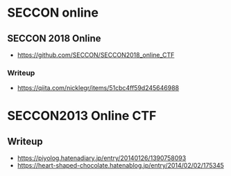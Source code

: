 # SECCON online

## SECCON 2018 Online

- https://github.com/SECCON/SECCON2018_online_CTF

### Writeup

- https://qiita.com/nicklegr/items/51cbc4ff59d245646988

# SECCON2013 Online CTF

## Writeup

- https://piyolog.hatenadiary.jp/entry/20140126/1390758093
- https://heart-shaped-chocolate.hatenablog.jp/entry/2014/02/02/175345
